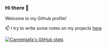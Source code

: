 ### Hi there 👋

Welcome to my Github profile!

📫 I try to write some notes on my projects [here](http://carmelgafa.com)


[![Carmelgafa's GitHub stats](https://github-readme-stats.vercel.app/api?username=carmelgafa&count_private=true)](https://github.com/carmelgafa/github-readme-stats)


<!--
**carmelgafa/carmelgafa** is a ✨ _special_ ✨ repository because its `README.md` (this file) appears on your GitHub profile.

Here are some ideas to get you started:

- 🔭 I’m currently working on ...
- 🌱 I’m currently learning ...
- 👯 I’m looking to collaborate on ...
- 🤔 I’m looking for help with ...
- 💬 Ask me about ...
- 📫 How to reach me: ...
- 😄 Pronouns: ...
- ⚡ Fun fact: ...
-->
